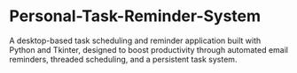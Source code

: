 # Personal-Task-Reminder-System
A desktop-based task scheduling and reminder application built with Python and Tkinter, designed to boost productivity through automated email reminders, threaded scheduling, and a persistent task system.

